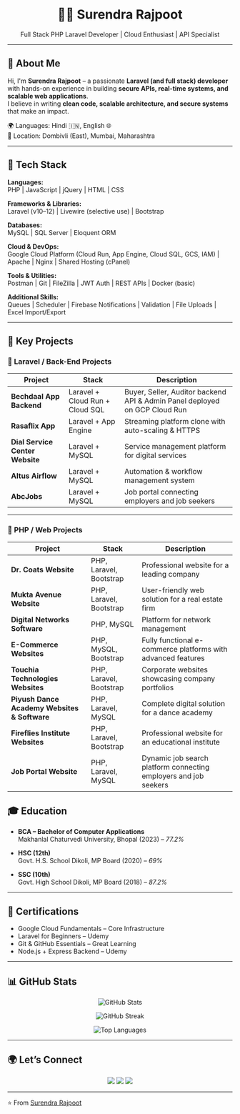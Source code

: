 <h1 align="center">👨‍💻 Surendra Rajpoot</h1>
<p align="center">
Full Stack PHP Laravel Developer | Cloud Enthusiast | API Specialist
</p>

---

## 👋 About Me
Hi, I'm **Surendra Rajpoot** – a passionate **Laravel (and full stack) developer** with hands-on experience in building **secure APIs, real-time systems, and scalable web applications**.  
I believe in writing **clean code, scalable architecture, and secure systems** that make an impact.  

🌍 Languages: Hindi 🇮🇳, English 🌐  
📍 Location: Dombivli (East), Mumbai, Maharashtra  

---

## 🔧 Tech Stack

**Languages:**  
PHP | JavaScript | jQuery | HTML | CSS  

**Frameworks & Libraries:**  
Laravel (v10–12) | Livewire (selective use) | Bootstrap  

**Databases:**  
MySQL | SQL Server | Eloquent ORM  

**Cloud & DevOps:**  
Google Cloud Platform (Cloud Run, App Engine, Cloud SQL, GCS, IAM) | Apache | Nginx | Shared Hosting (cPanel)  

**Tools & Utilities:**  
Postman | Git | FileZilla | JWT Auth | REST APIs | Docker (basic)  

**Additional Skills:**  
Queues | Scheduler | Firebase Notifications | Validation | File Uploads | Excel Import/Export  

---

## 🚀 Key Projects

### 🔹 Laravel / Back-End Projects
| Project | Stack | Description |
|---------|-------|-------------|
| **Bechdaal App Backend** | Laravel + Cloud Run + Cloud SQL | Buyer, Seller, Auditor backend API & Admin Panel deployed on GCP Cloud Run |
| **Rasaflix App** | Laravel + App Engine | Streaming platform clone with auto-scaling & HTTPS |
| **Dial Service Center Website** | Laravel + MySQL | Service management platform for digital services |
| **Altus Airflow** | Laravel + MySQL | Automation & workflow management system |
| **AbcJobs** | Laravel + MySQL | Job portal connecting employers and job seekers |

---

### 🔹 PHP / Web Projects
| Project | Stack | Description |
|---------|-------|-------------|
| **Dr. Coats Website** | PHP, Laravel, Bootstrap | Professional website for a leading company |
| **Mukta Avenue Website** | PHP, Laravel, Bootstrap | User-friendly web solution for a real estate firm |
| **Digital Networks Software** | PHP, MySQL | Platform for network management |
| **E-Commerce Websites** | PHP, MySQL, Bootstrap | Fully functional e-commerce platforms with advanced features |
| **Touchia Technologies Websites** | PHP, Laravel, Bootstrap | Corporate websites showcasing company portfolios |
| **Piyush Dance Academy Websites & Software** | PHP, Laravel, MySQL | Complete digital solution for a dance academy |
| **Fireflies Institute Websites** | PHP, Laravel, Bootstrap | Professional website for an educational institute |
| **Job Portal Website** | PHP, Laravel, MySQL | Dynamic job search platform connecting employers and job seekers |


## 🎓 Education

- **BCA – Bachelor of Computer Applications**  
  Makhanlal Chaturvedi University, Bhopal (2023) – *77.2%*  

- **HSC (12th)**  
  Govt. H.S. School Dikoli, MP Board (2020) – *69%*  

- **SSC (10th)**  
  Govt. High School Dikoli, MP Board (2018) – *87.2%*  

---

## 📜 Certifications

- Google Cloud Fundamentals – Core Infrastructure  
- Laravel for Beginners – Udemy  
- Git & GitHub Essentials – Great Learning  
- Node.js + Express Backend – Udemy  

---

## 📊 GitHub Stats

<p align="center">
  <img src="https://github-readme-stats.vercel.app/api?username=surendra-rajpoot&show_icons=true&theme=tokyonight" alt="GitHub Stats" />
</p>

<p align="center">
  <img src="https://github-readme-streak-stats.herokuapp.com?user=surendra-rajpoot&theme=tokyonight" alt="GitHub Streak" />
</p>

<p align="center">
  <img src="https://github-readme-stats.vercel.app/api/top-langs/?username=surendra-rajpoot&layout=compact&theme=tokyonight" alt="Top Languages" />
</p>

---

## 🌍 Let’s Connect

<p align="center">
  <a href="mailto:surendrarajpoot118@gmail.com"><img src="https://img.shields.io/badge/Email-D14836?style=for-the-badge&logo=gmail&logoColor=white" /></a>
  <a href="https://github.com/surendra-rajpoot"><img src="https://img.shields.io/badge/GitHub-100000?style=for-the-badge&logo=github&logoColor=white" /></a>
  <a href="https://www.linkedin.com/in/surendra-rajpoot-377192301/"><img src="https://img.shields.io/badge/LinkedIn-0A66C2?style=for-the-badge&logo=linkedin&logoColor=white" /></a>
</p>

---

⭐️ From [Surendra Rajpoot](https://github.com/surendra-rajpoot)  
